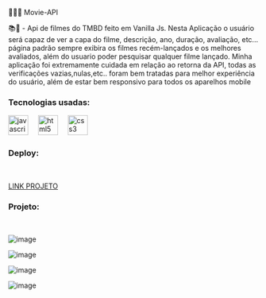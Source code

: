 👨🏾‍💻 Movie-API

📚📝 - Api de filmes do TMBD feito em Vanilla Js. Nesta Aplicação o usuário será capaz de ver a capa do filme, descrição, ano, duração, avaliação, etc...
página padrão sempre exibira os filmes recém-lançados e os melhores avaliados, além do usuario poder pesquisar qualquer filme lançado. Minha aplicação foi extremamente
cuidada em relação ao retorna da API, todas as verificações vazias,nulas,etc.. foram bem tratadas para melhor experiência do usuário, além de estar bem responsivo para 
todos os aparelhos mobile

<h3>Tecnologias usadas:</h3>

<div align="left">
  <img src="https://cdn.jsdelivr.net/gh/devicons/devicon/icons/javascript/javascript-original.svg" height="40" alt="javascript logo"  />
  <img width="12" />
  <img src="https://cdn.jsdelivr.net/gh/devicons/devicon/icons/html5/html5-original.svg" height="40" alt="html5 logo"  />
  <img width="12" />
  <img src="https://cdn.jsdelivr.net/gh/devicons/devicon/icons/css3/css3-original.svg" height="40" alt="css3 logo"  />
</div>

<h3>Deploy:</h3>
<br>

<a href="https://movie-api-2.vercel.app">LINK PROJETO</a>

<h3>Projeto:</h3>
<br>

![image](https://github.com/arghoslent666/movie-api-2/assets/148829299/b07d7901-7659-4787-bab2-cb1080640804)

![image](https://github.com/arghoslent666/movie-api-2/assets/148829299/0c84028a-889f-4592-8431-156f264c3c81)

![image](https://github.com/arghoslent666/movie-api-2/assets/148829299/8667e86e-0cf2-463b-ba0d-141b19be8f61)

![image](https://github.com/arghoslent666/movie-api-2/assets/148829299/a617c06c-db68-4aa4-80d5-162f12408d70)
